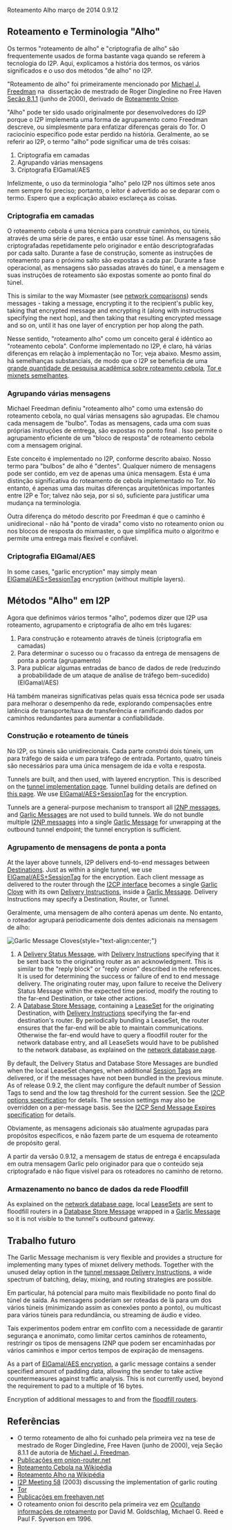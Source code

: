  Roteamento Alho março de 2014 0.9.12 

## Roteamento e Terminologia \"Alho\"

Os termos \"roteamento de alho\" e \"criptografia de alho\" são
frequentemente usados de forma bastante vaga quando se referem à
tecnologia do I2P. Aqui, explicamos a história dos termos, os vários
significados e o uso dos métodos \"de alho\" no I2P.

\"Roteamento de alho\" foi primeiramente mencionado por [Michael J.
Freedman](http://www.cs.princeton.edu/~mfreed/) na  dissertação de
mestrado de Roger Dingledine no Free Haven [Seção
8.1.1](http://www.freehaven.net/papers.html) (junho de 2000), derivado
de [Roteamento Onion](http://www.onion-router.net/).

\"Alho\" pode ter sido usado originalmente por desenvolvedores do I2P
porque o I2P implementa uma forma de agrupamento como Freedman descreve,
ou simplesmente para enfatizar diferenças gerais do Tor. O raciocínio
específico pode estar perdido na história. Geralmente, ao se referir ao
I2P, o termo \"alho\" pode significar uma de três coisas:

1. Criptografia em camadas
2. Agrupando várias mensagens
3. Criptografia ElGamal/AES

Infelizmente, o uso da terminologia \"alho\" pelo I2P nos últimos sete
anos nem sempre foi preciso; portanto, o leitor é advertido ao se
deparar com o termo. Espero que a explicação abaixo esclareça as coisas.

### Criptografia em camadas

O roteamento cebola é uma técnica para construir caminhos, ou túneis,
através de uma série de pares, e então usar esse túnel. As mensagens são
criptografadas repetidamente pelo originador e então descriptografadas
por cada salto. Durante a fase de construção, somente as instruções de
roteamento para o próximo salto são expostas a cada par. Durante a fase
operacional, as mensagens são passadas através do túnel, e a mensagem e
suas instruções de roteamento são expostas somente ao ponto final do
túnel.

This is similar to the way Mixmaster (see [network
comparisons]()) sends messages - taking a
message, encrypting it to the recipient\'s public key, taking that
encrypted message and encrypting it (along with instructions specifying
the next hop), and then taking that resulting encrypted message and so
on, until it has one layer of encryption per hop along the path.

Nesse sentido, \"roteamento alho\" como um conceito geral é idêntico ao
\"roteamento cebola\". Conforme implementado no I2P, é claro, há várias
diferenças em relação à implementação no Tor; veja abaixo. Mesmo assim,
há semelhanças substanciais, de modo que o I2P se beneficia de uma
[grande quantidade de pesquisa acadêmica sobre roteamento
cebola](http://www.onion-router.net/Publications.html), [Tor e mixnets
semelhantes](http://freehaven.net/anonbib/topic.html).

### Agrupando várias mensagens

Michael Freedman definiu \"roteamento alho\" como uma extensão do
roteamento cebola, no qual várias mensagens são agrupadas. Ele chamou
cada mensagem de \"bulbo\". Todas as mensagens, cada uma com suas
próprias instruções de entrega, são expostas no ponto final . Isso
permite o agrupamento eficiente de um \"bloco de resposta\" de
roteamento cebola com a mensagem original.

Este conceito é implementado no I2P, conforme descrito abaixo. Nosso
termo para \"bulbos\" de alho é \"dentes\". Qualquer número de mensagens
pode ser contido, em vez de apenas uma única mensagem. Esta é uma
distinção significativa do roteamento de cebola implementado no Tor. No
entanto, é apenas uma das muitas diferenças arquitetônicas importantes
entre I2P e Tor; talvez não seja, por si só, suficiente para justificar
uma mudança na terminologia.

Outra diferença do método descrito por Freedman é que o caminho é
unidirecional - não há \"ponto de virada\" como visto no roteamento
onion ou nos blocos de resposta do mixmaster, o que simplifica muito o
algoritmo e permite uma entrega mais flexível e confiável.

### Criptografia ElGamal/AES

In some cases, \"garlic encryption\" may simply mean
[ElGamal/AES+SessionTag]() encryption
(without multiple layers).

## Métodos \"Alho\" em I2P

Agora que definimos vários termos \"alho\", podemos dizer que I2P usa
roteamento, agrupamento e criptografia de alho em três lugares:

1. Para construção e roteamento através de túneis (criptografia em
 camadas)
2. Para determinar o sucesso ou o fracasso da entrega de mensagens de
 ponta a ponta (agrupamento)
3. Para publicar algumas entradas de banco de dados de rede (reduzindo
 a probabilidade de um ataque de análise de tráfego bem-sucedido)
 (ElGamal/AES)

Há também maneiras significativas pelas quais essa técnica pode ser
usada para melhorar o desempenho da rede, explorando compensações entre
latência de transporte/taxa de transferência e ramificando dados por
caminhos redundantes para aumentar a confiabilidade.

### Construção e roteamento de túneis

No I2P, os túneis são unidirecionais. Cada parte constrói dois túneis,
um para tráfego de saída e um para tráfego de entrada. Portanto, quatro
túneis são necessários para uma única mensagem de ida e volta e
resposta.

Tunnels are built, and then used, with layered encryption. This is
described on the [tunnel implementation
page](). Tunnel building details are defined
on [this page](). We use
[ElGamal/AES+SessionTag]() for the
encryption.

Tunnels are a general-purpose mechanism to transport all [I2NP
messages](), and [Garlic
Messages](#msg_Garlic) are not used to build
tunnels. We do not bundle multiple [I2NP
messages]() into a single [Garlic
Message](#msg_Garlic) for unwrapping at the
outbound tunnel endpoint; the tunnel encryption is sufficient.

### Agrupamento de mensagens de ponta a ponta

At the layer above tunnels, I2P delivers end-to-end messages between
[Destinations](#struct_Destination).
Just as within a single tunnel, we use
[ElGamal/AES+SessionTag]() for the
encryption. Each client message as delivered to the router through the
[I2CP interface]() becomes a single [Garlic
Clove](#struct_GarlicClove) with its own
[Delivery
Instructions](#struct_GarlicCloveDeliveryInstructions),
inside a [Garlic Message](#msg_Garlic).
Delivery Instructions may specify a Destination, Router, or Tunnel.

Geralmente, uma mensagem de alho conterá apenas um dente. No entanto, o
roteador agrupará periodicamente dois dentes adicionais na mensagem de
alho:

![Garlic Message
Cloves](/_static/images/garliccloves.png "Garlic Message Cloves"){style="text-align:center;"}

1. A [Delivery Status
 Message](#msg_DeliveryStatus), with
 [Delivery
 Instructions](#struct_GarlicCloveDeliveryInstructions)
 specifying that it be sent back to the originating router as an
 acknowledgment. This is similar to the \"reply block\" or \"reply
 onion\" described in the references. It is used for determining the
 success or failure of end to end message delivery. The originating
 router may, upon failure to receive the Delivery Status Message
 within the expected time period, modify the routing to the far-end
 Destination, or take other actions.
2. A [Database Store
 Message](#msg_DatabaseStore), containing a
 [LeaseSet](#struct_LeaseSet) for
 the originating Destination, with [Delivery
 Instructions](#struct_GarlicCloveDeliveryInstructions)
 specifying the far-end destination\'s router. By periodically
 bundling a LeaseSet, the router ensures that the far-end will be
 able to maintain communications. Otherwise the far-end would have to
 query a floodfill router for the network database entry, and all
 LeaseSets would have to be published to the network database, as
 explained on the [network database page]().

By default, the Delivery Status and Database Store Messages are bundled
when the local LeaseSet changes, when additional [Session
Tags](#type_SessionTag) are delivered,
or if the messages have not been bundled in the previous minute. As of
release 0.9.2, the client may configure the default number of Session
Tags to send and the low tag threshold for the current session. See the
[I2CP options specification](#options) for
details. The session settings may also be overridden on a per-message
basis. See the [I2CP Send Message Expires
specification](#msg_SendMessageExpires) for
details.

Obviamente, as mensagens adicionais são atualmente agrupadas para
propósitos específicos, e não fazem parte de um esquema de roteamento de
propósito geral.

A partir da versão 0.9.12, a mensagem de status de entrega é encapsulada
em outra mensagem Garlic pelo originador para que o conteúdo seja
criptografado e não fique visível para os roteadores no caminho de
retorno.

### Armazenamento no banco de dados da rede Floodfill

As explained on the [network database
page](#delivery), local
[LeaseSets](#struct_LeaseSet) are sent
to floodfill routers in a [Database Store
Message](#msg_DatabaseStore) wrapped in a
[Garlic Message](#msg_Garlic) so it is not
visible to the tunnel\'s outbound gateway.

## Trabalho futuro

The Garlic Message mechanism is very flexible and provides a structure
for implementing many types of mixnet delivery methods. Together with
the unused delay option in the [tunnel message Delivery
Instructions](#struct_TunnelMessageDeliveryInstructions),
a wide spectrum of batching, delay, mixing, and routing strategies are
possible.

Em particular, há potencial para muito mais flexibilidade no ponto final
do túnel de saída. As mensagens poderiam ser roteadas de lá para um dos
vários túneis (minimizando assim as conexões ponto a ponto), ou
multicast para vários túneis para redundância, ou streaming de áudio e
vídeo.

Tais experimentos podem entrar em conflito com a necessidade de garantir
segurança e anonimato, como limitar certos caminhos de roteamento,
restringir os tipos de mensagens I2NP que podem ser encaminhadas por
vários caminhos e impor certos tempos de expiração de mensagens.

As a part of [ElGamal/AES encryption](), a
garlic message contains a sender specified amount of padding data,
allowing the sender to take active countermeasures against traffic
analysis. This is not currently used, beyond the requirement to pad to a
multiple of 16 bytes.

Encryption of additional messages to and from the [floodfill
routers](#delivery).

## Referências

- O termo roteamento de alho foi cunhado pela primeira vez na tese de
 mestrado de Roger Dingledine, Free Haven
 [](http://www.freehaven.net/papers.html) (junho de 2000), veja Seção
 8.1.1 de autoria de [Michael J.
 Freedman](http://www.cs.princeton.edu/~mfreed/).
- [Publicações em
 onion-router.net](http://www.onion-router.net/Publications.html)
- [Roteamento Cebola na
 Wikipédia](http://en.wikipedia.org/wiki/Onion_routing)
- [Roteamento Alho na
 Wikipédia](http://en.wikipedia.org/wiki/Garlic_routing)
- [I2P Meeting 58]() (2003) discussing the
 implementation of garlic routing
- [Tor](https://www.torproject.org/)
- [Publicações em
 freehaven.net](http://freehaven.net/anonbib/topic.html)
- O roteamento onion foi descrito pela primeira vez em [Ocultando
 informações de
 roteamento](http://www.onion-router.net/Publications/IH-1996.pdf)
 por David M. Goldschlag, Michael G. Reed e Paul F. Syverson em 1996.


